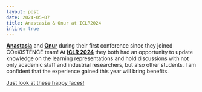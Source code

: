 ```yaml
---
layout: post 
date: 2024-05-07 
title: Anastasia & Onur at ICLR2024 
inline: true 
--- 
```


[**Anastasia**](https://www.linkedin.com/in/anastasia-psarou) and [**Onur**](https://www.linkedin.com/in/aonurakman) during their first conference since they joined COeXISTENCE team! At [**ICLR 2024**](https://iclr.cc/) they both had an opportunity to update knowledge on the learning representations and hold discussions with not only academic staff and industrial researchers, but also other students. I am confident that the experience gained this year will bring benefits. 

[Just look at these happy faces!](/./assets/pdf/ICRL.pdf)

